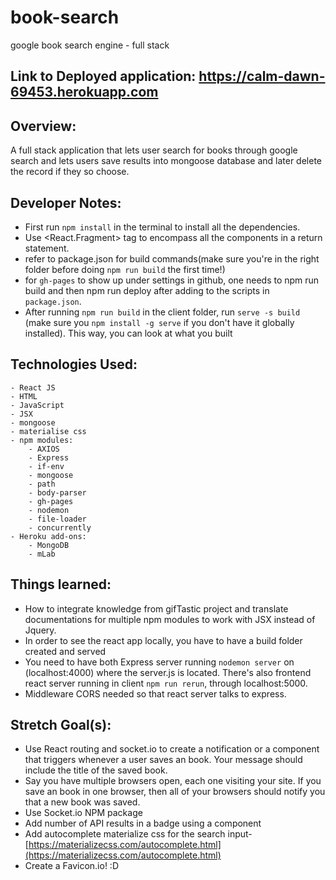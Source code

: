 # book-search
google book search engine - full stack
## Link to Deployed application: https://calm-dawn-69453.herokuapp.com
## Overview:
A full stack application that lets user search for books through google search and lets users save results into mongoose database and later delete the record if they so choose.
## Developer Notes:
- First run `npm install` in the terminal to install all the dependencies.
- Use <React.Fragment> tag to encompass all the components in a return statement.
- refer to package.json for build commands(make sure you're in the right folder before doing `npm run build` the first time!)
- for `gh-pages` to show up under settings in github, one needs to npm run build  and then npm run deploy  after adding  to the scripts in `package.json`.
- After running `npm run build` in the client folder, run `serve -s build` (make sure you `npm install -g serve` if you don't have it globally installed). This way, you can look at what you built
## Technologies Used:
    - React JS
    - HTML
    - JavaScript
    - JSX
    - mongoose
    - materialise css
    - npm modules:
        - AXIOS
        - Express
        - if-env
        - mongoose
        - path
        - body-parser
        - gh-pages
        - nodemon
        - file-loader
        - concurrently
    - Heroku add-ons:
        - MongoDB
        - mLab
        
## Things learned:
- How to integrate knowledge from gifTastic project and translate documentations for multiple npm modules to work with JSX instead of Jquery.
- In order to see the react app locally, you have to have a build folder created and served
- You need to have both Express server running `nodemon server` on (localhost:4000) where the server.js is located. There's also frontend react server running in client `npm run rerun`, through localhost:5000.
- Middleware CORS needed so that react server talks to express.

## Stretch Goal(s):
- Use React routing and socket.io to create a notification or a component that triggers whenever a user saves an book. Your message should include the title of the saved book.
- Say you have multiple browsers open, each one visiting your site. If you save an book in one browser, then all of your browsers should notify you that a new book was saved.
- Use Socket.io NPM package
- Add number of API results in a badge using a component
- Add autocomplete materialize css for the search input- [https://materializecss.com/autocomplete.html](https://materializecss.com/autocomplete.html)
- Create a Favicon.io! :D 